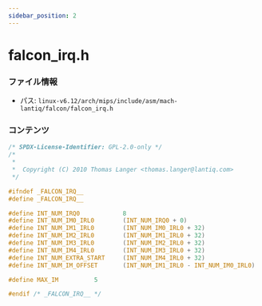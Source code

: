 ```yaml
---
sidebar_position: 2
---
```

# falcon_irq.h

### ファイル情報

- パス: `linux-v6.12/arch/mips/include/asm/mach-lantiq/falcon/falcon_irq.h`

### コンテンツ

```h
/* SPDX-License-Identifier: GPL-2.0-only */
/*
 *
 *  Copyright (C) 2010 Thomas Langer <thomas.langer@lantiq.com>
 */

#ifndef _FALCON_IRQ__
#define _FALCON_IRQ__

#define INT_NUM_IRQ0			8
#define INT_NUM_IM0_IRL0		(INT_NUM_IRQ0 + 0)
#define INT_NUM_IM1_IRL0		(INT_NUM_IM0_IRL0 + 32)
#define INT_NUM_IM2_IRL0		(INT_NUM_IM1_IRL0 + 32)
#define INT_NUM_IM3_IRL0		(INT_NUM_IM2_IRL0 + 32)
#define INT_NUM_IM4_IRL0		(INT_NUM_IM3_IRL0 + 32)
#define INT_NUM_EXTRA_START		(INT_NUM_IM4_IRL0 + 32)
#define INT_NUM_IM_OFFSET		(INT_NUM_IM1_IRL0 - INT_NUM_IM0_IRL0)

#define MAX_IM			5

#endif /* _FALCON_IRQ__ */

```
